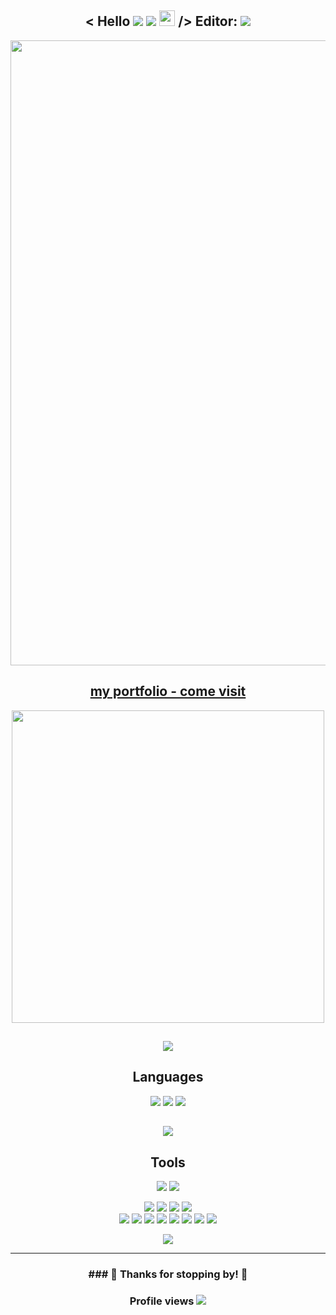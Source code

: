 <h2 align="center">< Hello
  <a href="https://www.linkedin.com/in/fizzo999/"><img src="https://img.shields.io/badge/-LinkedIn-0e76a8?style=flat-square&logo=Linkedin&logoColor=white"></a>
  <a href="mailto:fizzo999@gmail.com"><img src="https://img.shields.io/badge/Gmail-D14836?style=flatt-square&logo=gmail&logoColor=white"></a>
  <img src="https://raw.githubusercontent.com/MartinHeinz/MartinHeinz/master/wave.gif" width="25px"> />
  Editor: <img src="https://img.shields.io/badge/-Visual%20Studio%20Code-333333?style=flat&logo=visual-studio-code&logoColor=007ACC">
</h2>

<a href="https://fizzo-portfolio2021.herokuapp.com/" target="_blank">
  <p align="center">
    <img src="./portfolioNEW-07-04-2021shortVersionSmall.gif" width="1000px">
  </p>
</a>

<!-- <a href="https://fizzo-portfolio2021.herokuapp.com/" target="_blank">
  <video autoplay loop muted plays-inline >
    <source src="./2021-07-04_10-35-41.mp4" type="video/mp4"/>
  </video>
</a> -->

<h2 align="center"><a href="https://fizzo-portfolio2021.herokuapp.com/"  target="_blank">my portfolio - come visit</a></h2>

<p align="center">
  <img src="https://static0.makeuseofimages.com/wordpress/wp-content/uploads/2019/05/github-sponsors-logo.png" width="500px">
</p>


<h2 align="center">
  <a align="center" href="https://github.com/fizzo999/github-readme-stats">
    <img align="center" src="https://github-readme-stats.vercel.app/api?username=fizzo999&show_icons=true&theme= tokyonight" />
  </a>
</h2>


  
<h2 align="center">Languages</h2>

<p align="center">
  <img src="https://img.shields.io/badge/-HTML-333333?style=flat&logo=HTML5">
  <img src="https://img.shields.io/badge/-CSS-333333?style=flat&logo=CSS3&logoColor=1572B6"> 
  <img src="https://img.shields.io/badge/-JavaScript-333333?style=flat&logo=javascript">
</p>
<h2 align="center">
  <a href="https://github.com/fizzo999/github-readme-stats"><img src="https://github-readme-stats.vercel.app/api/top-langs/?username=fizzo999&layout=compact&theme=tokyonight&card_width=500" /></a>
</h2>


<h2 align="center">Tools</h2>
<p align="center">
  <img src="https://img.shields.io/badge/-React-000000?style=flat&logo=react&logoColor=00c8ff">
  <img src="https://img.shields.io/badge/-Bootstrap-333333?style=flat&logo=bootstrap&logoColor=563D7C">
</p>
<p align="center">
  <img src="http://img.shields.io/badge/-Git-F1502F?style=flat&logo=git&logoColor=FFFFFF">
  <img src="http://img.shields.io/badge/-Github-000000?style=flat&logo=github&logoColor=FFFFFF">
  <img src="http://img.shields.io/badge/-VS%20Code-007ACC?style=flat&logo=visual%20studio%20code&logoColor=white">
  <img src="http://img.shields.io/badge/-Visual%20Studio-7A1680?style=flat&logo=visual%20studio&logoColor=white">
<br>
  <img src="https://img.shields.io/badge/-MongoDB-333333?style=flat&logo=mongodb">
  <img src="https://img.shields.io/badge/-Express.js-787878?style=flat">
  <img src="https://img.shields.io/badge/-React-000000?style=flat&logo=react&logoColor=00c8ff">
  <img src="https://img.shields.io/badge/-Node.js-333333?style=flat&logo=node.js">
  <img src="http://img.shields.io/badge/-Heroku-430098?style=flat&logo=heroku&logoColor=white">
  <img src="https://img.shields.io/badge/-Bootstrap-333333?style=flat&logo=bootstrap&logoColor=563D7C">  
  <img src="https://img.shields.io/badge/Postgres-%23316192.svg?style=flat&logo=postgresql&logoColor=00c8ff">
  <img src="https://img.shields.io/badge/jQuery%20-%230769AD.svg?style=flat&logo=jquery&logoColor=00c8ff">
</p>


<p align="center">
  <img src="https://github-readme-stats.vercel.app/api?username=fizzo999&show_icons=true&theme=merko">
</p>

<hr/>

<h3 align="center">### 💖 Thanks for stopping by! 💖 </h3>

<h3 align="center">
  Profile views
  <img src="https://gpvc.arturio.dev/fizzo999">
</h3>

<!--
**fizzo999/fizzo999** is a ✨ _special_ ✨ repository because its `README.md` (this file) appears on your GitHub profile.
-->
<!-- Here are some ideas to get you started:
- 🔭 I’m currently working on ...
- 🌱 I’m currently learning ...
- 👯 I’m looking to collaborate on ...
- 🤔 I’m looking for help with ...
- 💬 Ask me about ...
- 📫 How to reach me: ...
- 😄 Pronouns: ...
- ⚡ Fun fact: ... -->
<!-- ![header img](./img/header.png) -->
<!-- ## < Hi there! <img src="https://raw.githubusercontent.com/MartinHeinz/MartinHeinz/master/wave.gif" width="25px"> /> -->
<!-- [![Linkedin Badge](https://img.shields.io/badge/-LinkedIn-0e76a8?style=flat-square&logo=Linkedin&logoColor=white)](https://www.linkedin.com/in/fizzo999/) -->
<!-- [![Twitter Badge](https://img.shields.io/badge/-Twitter-00acee?style=flat-square&logo=Twitter&logoColor=white)](https://twitter.com/30aud6) -->
<!-- [![Instagram Badge](https://img.shields.io/badge/-Instagram-e4405f?style=flat-square&logo=Instagram&logoColor=white)](https://instagram.com/30aud6/) -->
<!-- [![Gmail Badge](https://img.shields.io/badge/Gmail-D14836?style=flatt-square&logo=gmail&logoColor=white)](mailto:fizzo999@gmail.com) -->
<!-- ### 💻 🛠️ Tech and Tools -->
<!-- **OS** : WSL Ubuntu   -->
<!-- **Editor** : ![Visual Studio Code](https://img.shields.io/badge/-Visual%20Studio%20Code-333333?style=flat&logo=visual-studio-code&logoColor=007ACC) -->
<!-- ### ![GitHub Img](https://static0.makeuseofimages.com/wordpress/wp-content/uploads/2019/05/github-sponsors-logo.png) GitHub Stats -->
<!-- [![Top Langs](https://github-readme-stats.vercel.app/api/top-langs/?username=fizzo999&layout=compact&theme=tokyonight&card_width=500)](https://github.com/fizzo999/github-readme-stats) -->
